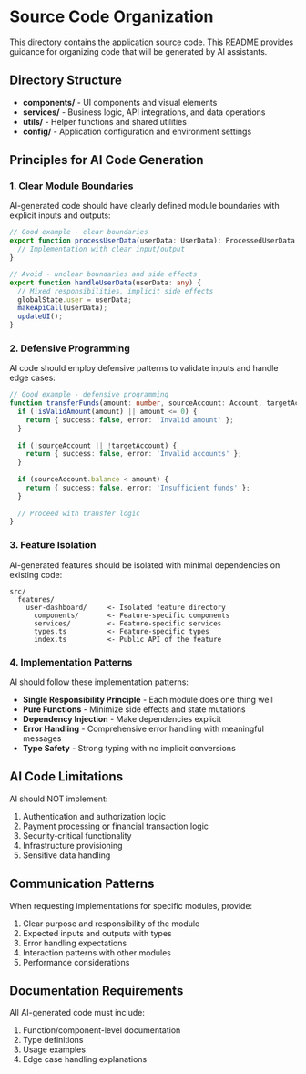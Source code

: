 # Source Code Organization

This directory contains the application source code. This README provides guidance for organizing code that will be generated by AI assistants.

## Directory Structure

- **components/** - UI components and visual elements
- **services/** - Business logic, API integrations, and data operations  
- **utils/** - Helper functions and shared utilities
- **config/** - Application configuration and environment settings

## Principles for AI Code Generation

### 1. Clear Module Boundaries

AI-generated code should have clearly defined module boundaries with explicit inputs and outputs:

```typescript
// Good example - clear boundaries
export function processUserData(userData: UserData): ProcessedUserData {
  // Implementation with clear input/output
}

// Avoid - unclear boundaries and side effects
export function handleUserData(userData: any) {
  // Mixed responsibilities, implicit side effects
  globalState.user = userData;
  makeApiCall(userData);
  updateUI();
}
```

### 2. Defensive Programming

AI code should employ defensive patterns to validate inputs and handle edge cases:

```typescript
// Good example - defensive programming
function transferFunds(amount: number, sourceAccount: Account, targetAccount: Account): Result {
  if (!isValidAmount(amount) || amount <= 0) {
    return { success: false, error: 'Invalid amount' };
  }
  
  if (!sourceAccount || !targetAccount) {
    return { success: false, error: 'Invalid accounts' };
  }
  
  if (sourceAccount.balance < amount) {
    return { success: false, error: 'Insufficient funds' };
  }
  
  // Proceed with transfer logic
}
```

### 3. Feature Isolation

AI-generated features should be isolated with minimal dependencies on existing code:

```
src/
  features/
    user-dashboard/     <- Isolated feature directory
      components/       <- Feature-specific components
      services/         <- Feature-specific services
      types.ts          <- Feature-specific types
      index.ts          <- Public API of the feature
```

### 4. Implementation Patterns

AI should follow these implementation patterns:

- **Single Responsibility Principle** - Each module does one thing well
- **Pure Functions** - Minimize side effects and state mutations
- **Dependency Injection** - Make dependencies explicit
- **Error Handling** - Comprehensive error handling with meaningful messages
- **Type Safety** - Strong typing with no implicit conversions

## AI Code Limitations

AI should NOT implement:

1. Authentication and authorization logic
2. Payment processing or financial transaction logic
3. Security-critical functionality
4. Infrastructure provisioning
5. Sensitive data handling

## Communication Patterns

When requesting implementations for specific modules, provide:

1. Clear purpose and responsibility of the module
2. Expected inputs and outputs with types
3. Error handling expectations
4. Interaction patterns with other modules
5. Performance considerations

## Documentation Requirements

All AI-generated code must include:

1. Function/component-level documentation
2. Type definitions
3. Usage examples
4. Edge case handling explanations 